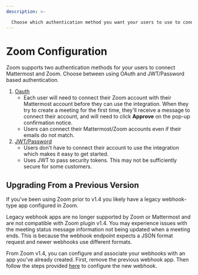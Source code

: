 ```yaml
---
description: >-

  Choose which authentication method you want your users to use to connect their Zoom accounts
---
```


# Zoom Configuration

Zoom supports two authentication methods for your users to connect Mattermost and Zoom. Choose between using OAuth and JWT/Password based authentication.

1. [Oauth](zoom-setup-oauth.md)
   * Each user will need to connect their Zoom account with their Mattermost account before they can use the integration. When they try to create a meeting for the first time, they'll receive a message to connect their account, and will need to click **Approve** on the pop-up confirmation notice.
   * Users can connect their Mattermost/Zoom accounts even if their emails do not match.
2. [JWT/Password](zoom-setup-jwt.md)
   * Users don't have to connect their account to use the integration which makes it easy to get started.
   * Uses JWT to pass security tokens. This may not be sufficiently secure for some customers.

## Upgrading From a Previous Version

If you've been using Zoom prior to v1.4 you likely have a legacy webhook-type app configured in Zoom.

Legacy webhook apps are no longer supported by Zoom or Mattermost and are not compatible with Zoom plugin v1.4. You may experience issues with the meeting status message information not being updated when a meeting ends. This is because the webhook endpoint expects a JSON format request and newer webhooks use different formats.

From Zoom v1.4, you can configure and associate your webhooks with an app you've already created. First, remove the previous webhook app. Then follow the steps provided [here](https://mattermost.gitbook.io/plugin-zoom/installation/zoom-configuration/webhook-configuration) to configure the new webhook.
